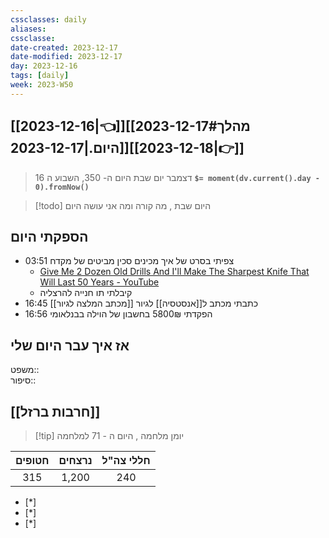 ```yaml
---
cssclasses: daily
aliases: 
cssclasse: 
date-created: 2023-12-17
date-modified: 2023-12-17
day: 2023-12-16
tags: [daily]
week: 2023-W50
---
```


## [[2023-12-16|👈]][[2023-12-17#מהלך היום.|2023-12-17]][[2023-12-18|👉]]

>  16 דצמבר יום שבת היום ה- 350, השבוע ה **`$= moment(dv.current().day - 0).fromNow()`**

 > [!todo] היום שבת , מה קורה ומה אני עושה היום

## הספקתי היום

- 03:51 צפיתי בסרט של איך מכינים סכין מביטים של מקדח
	- [Give Me 2 Dozen Old Drills And I'll Make The Sharpest Knife That Will Last 50 Years - YouTube](https://www.youtube.com/watch?v=Tppn5RsEK78)
	- קיבלתי תו חנייה להרצליה
- 16:45 [[מכתב המלצה לגיור]] כתבתי מכתב ל[[אנסטסיה]] לגיור  
- 16:56 הפקדתי 5800₪ בחשבון של הוילה בבנלאומי 

## אז איך עבר היום שלי 

משפט::  
סיפור::

## [[חרבות ברזל]]

> [!tip]  יומן מלחמה , היום ה - 71 למלחמה

 | חטופים | נרצחים | חללי צה"ל |
 |:------:|:------:|:---------:|
 | 315    | 1,200  | 240       |
 
- [*]  
- [*]  
- [*]  

